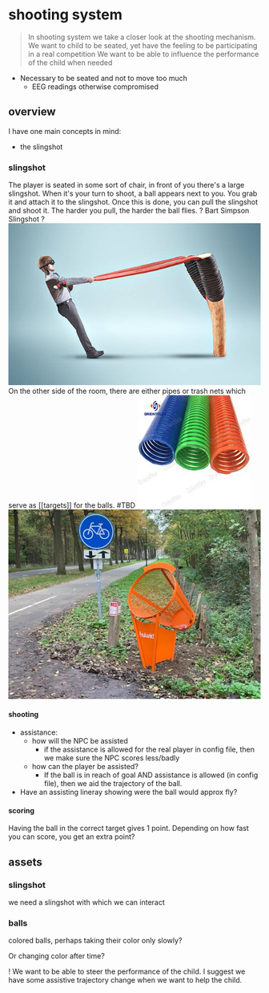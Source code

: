 # shooting system

>In shooting system we take a closer look at the shooting mechanism. 
>We want to child to be seated, yet have the feeling to be participating in a real competition
>We want to be able to influence the performance of the child when needed

-   Necessary to be seated and not to move too much 
	-   EEG readings otherwise compromised
## overview

I have one main concepts in mind: 
- the slingshot

### slingshot

The player is seated in some sort of chair, in front of you there's a large slingshot.
When it's your turn to shoot, a ball appears next to you. You grab it and attach it to the slingshot. 
Once this is done, you can pull the slingshot and shoot it. The harder you pull, the harder the ball flies.
? Bart Simpson Slingshot ?
![slingshot](./imgs/slingshot.jpg)
On the other side of the room, there are either pipes or trash nets which serve as [[targets]] for the balls. #TBD
![pipes](./imgs/pipes.jpeg) ![buckets](./imgs/blikvanger.jpg)

#### shooting
- assistance: 
	- how will the NPC be assisted
		- if the assistance is allowed for the real player in config file, then we make sure the NPC scores less/badly
	- how can the player be assisted?
		- If the ball is in reach of goal AND assistance is allowed (in config file), then we aid the trajectory of the ball.
- Have an assisting lineray showing were the ball would approx fly?

#### scoring
Having the ball in the correct target gives 1 point.
Depending on how fast you can score, you get an extra point?

## assets

### slingshot

we need a slingshot with which we can interact

### balls

colored balls, perhaps taking their color only slowly?

Or changing color after time? 

! We want to be able to steer the performance of the child. I suggest we have some assistive trajectory change when we want to help the child.